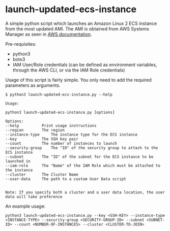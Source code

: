 # launch-updated-ecs-instance
A simple python script which launches an Amazon Linux 2 ECS instance from the most updated AMI. The AMI is obtained from AWS Systems Manager as seen in [AWS documentation](https://docs.aws.amazon.com/AmazonECS/latest/developerguide/ecs-optimized_AMI.html#al2ami).

Pre-requisites:
  - python3
  - boto3
  - IAM User/Role credentials (can be defined as environment variables, through the AWS CLI, or via the IAM Role credentials)
  
 
 Usage of this script is fairly simple. You only need to add the required parameters as arguments.
 
 ```
 $ python3 launch-updated-ecs-instance.py --help
 
Usage:

python3 launch-updated-ecs-instance.py [options]

Options:
--help			Print usage instructions
--region		The region
--instance-type		The instance type for the ECS instance
--key			The SSH key pair
--count			The number of instances to launch
--security-group	The "ID" of the security group to attach to the ECS instance
--subnet		The "ID" of the subnet for the ECS instance to be launched in
--iam-role		The "Name" of the IAM Role which must be attached to the instance
--cluster		The Cluster Name
--user-data		The path to a custom User Data script


Note: If you specify both a cluster and a user data location, the user data will take preference
```

An example usage:
```
python3 launch-updated-ecs-instance.py --key <SSH-KEY> --instance-type <INSTANCE-TYPE> --security-group <SECURITY-GROUP-ID> --subnet <SUBNET-ID> --count <NUMBER-OF-INSTANCES> --cluster <CLUSTER-TO-JOIN>
```
